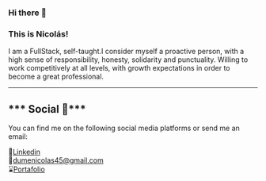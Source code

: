 ### Hi there 👋 
### This is Nicolás!

<p>I am a FullStack, self-taught.I consider myself a proactive person, with a high sense of responsibility, honesty, solidarity and punctuality. Willing to work competitively at all levels, with growth expectations in order to become a great professional.</p>

<hr>
<h2>*** 
Social 📱*** </h2> 


You can find me on the following social media platforms or send me an email:
<br>


👔<a href="https://www.linkedin.com/in/nicol%C3%A1s-dume-11b652185/">Linkedin</a>
<br>
📩<a href="#">dumenicolas45@gmail.com</a>
<br>
⌛<a href="https://nicolas-dume-portafolio.vercel.app/">Portafolio</a>

